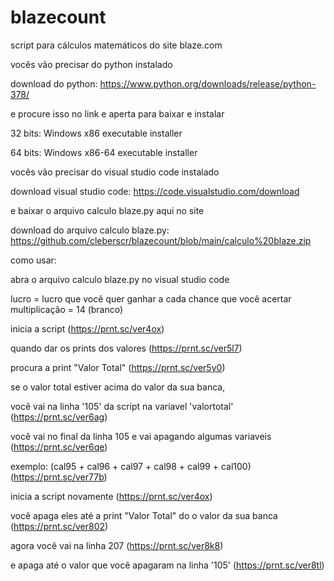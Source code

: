 # blazecount
script para cálculos matemáticos do site blaze.com

vocês vão precisar do python instalado

download do python: https://www.python.org/downloads/release/python-378/

e procure isso no link e aperta para baixar e instalar

32 bits: Windows x86 executable installer

64 bits: Windows x86-64 executable installer

vocês vão precisar do visual studio code instalado

download visual studio code: https://code.visualstudio.com/download

e baixar o arquivo calculo blaze.py aqui no site

download do arquivo calculo blaze.py: https://github.com/cleberscr/blazecount/blob/main/calculo%20blaze.zip

como usar:

abra o arquivo calculo blaze.py no visual studio code

lucro = lucro que você quer ganhar a cada chance que você acertar
multiplicação = 14 (branco)

inicia a script (https://prnt.sc/ver4ox)

quando dar os prints dos valores (https://prnt.sc/ver5l7)

procura a print "Valor Total" (https://prnt.sc/ver5y0)

se o valor total estiver acima do valor da sua banca,

você vai na linha '105' da script na variavel 'valortotal' (https://prnt.sc/ver6ag)

você vai no final da linha 105 e vai apagando algumas variaveis (https://prnt.sc/ver6qe)

exemplo: (cal95 + cal96 + cal97 + cal98 + cal99 + cal100) (https://prnt.sc/ver77b)

inicia a script novamente (https://prnt.sc/ver4ox)

você apaga eles até a print "Valor Total" do o valor da sua banca (https://prnt.sc/ver802)

agora você vai na linha 207 (https://prnt.sc/ver8k8)

e apaga até o valor que você apagaram na linha '105' (https://prnt.sc/ver8tl)
